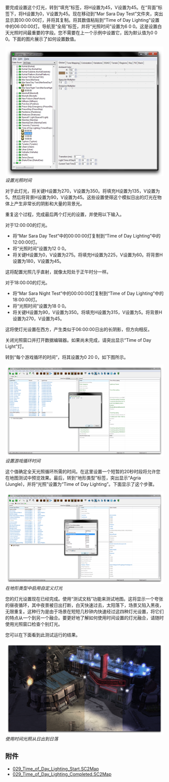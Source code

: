 要完成设置这个灯光，转到“填充”标签，将H设置为45，V设置为45。在“背面”标签下，将H设置为0，V设置为45。现在移动到“Mar Sara Day Test”文件夹，突出显示其00:00:00灯，并将其复制。将其数值粘贴到“Time of Day Lighting”设置中的06:00:00灯。导航至“全局”标签，并将“光照时间”设置为6 0 0。这是设置白天光照时间最重要的字段。您不需要在上一个示例中设置它，因为默认值为0 0 0。下面的图片展示了如何设置数值。

[![设置光照时间](./resources/029_Time_of_Day_Lighting9.png)](./resources/029_Time_of_Day_Lighting9.png)
*设置光照时间*

对于此灯光，将关键H设置为270，V设置为350。将填充H设置为135，V设置为5。然后将背景H设置为90，V设置为45。这些设置使得这个模拟日出的灯光在物体上产生非常长的阴影和大量的背景光。

重复这个过程，完成最后两个灯光的设置，并使用以下输入。

对于12:00:00的灯光。

  - 将“Mar Sara Day Test”中的00:00:00灯复制到“Time of Day Lighting”中的12:00:00灯。
  - 将“光照时间”设置为12 0 0。
  - 将关键H设置为0，V设置为275。将填充H设置为225，V设置为60。将背景H设置为180，V设置为45。

这将配置光照几乎直射，就像太阳处于正午时分一样。

对于18:00:00的灯光。

  - 将“Mar Sara Night Test”中的00:00:00灯复制到“Time of Day Lighting”中的18:00:00灯。
  - 将“光照时间”设置为18 0 0。
  - 将关键H设置为90，V设置为350。将填充H设置为315，V设置为5。将背景H设置为270，V设置为45。

这将使灯光设置在西方，产生类似于06:00:00日出的长阴影，但方向相反。

关闭光照窗口并打开数据编辑器。如果尚未完成，请突出显示“Time of Day Light”灯。

转到“每个游戏循环的时间”，将其设置为0 20 0，如下图所示。

[![设置游戏循环时间](./resources/029_Time_of_Day_Lighting10.png)](./resources/029_Time_of_Day_Lighting10.png)
*设置游戏循环时间*

这个值确定全天光照循环所需的时间。在这里设置一个短暂的20秒时段将允许您在地图测试中预览效果。最后，转到“地形类型”标签，突出显示“Agria (Jungle)，并将“光照”设置为“Time of Day Lighting”。下面显示了这个步骤。

[![在地形类型中启用自定义灯光](./resources/029_Time_of_Day_Lighting11.png)](./resources/029_Time_of_Day_Lighting11.png)
*在地形类型中启用自定义灯光*

您的灯光设置现在已经完成。使用“测试文档”功能来测试地图。这将显示一个夸张的昼夜循环，其中夜景被日出打断，白天快速过去，太阳落下，场景又陷入黑夜，无限重复。这种行为是由于场景在短短几秒钟内快速经过这四种灯光设置，将它们的特点从一个到另一个融合。要更好地了解如何使用时间设置的灯光融合，请随时使用光照窗口检查个别灯光。

您可以在下面看到此测试运行的结果。

![](./resources/029_Time_of_Day_Lighting12.png)
*使用时间光照从日出到日落*

## 附件

 * [029_Time_of_Day_Lighting_Start.SC2Map](./maps/029_Time_of_Day_Lighting_Start.SC2Map)
 * [029_Time_of_Day_Lighting_Completed.SC2Map](./maps/029_Time_of_Day_Lighting_Completed.SC2Map)